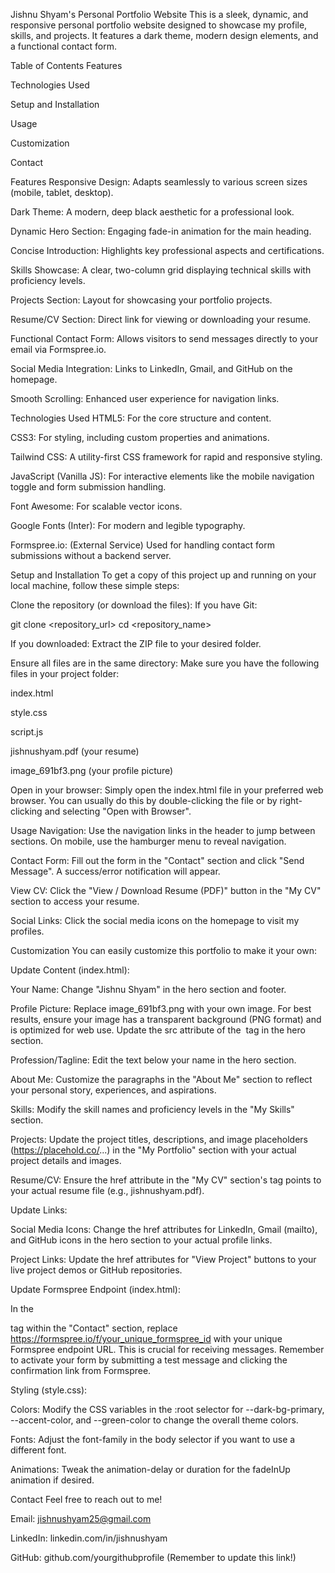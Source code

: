 Jishnu Shyam's Personal Portfolio Website
This is a sleek, dynamic, and responsive personal portfolio website designed to showcase my profile, skills, and projects. It features a dark theme, modern design elements, and a functional contact form.

Table of Contents
Features

Technologies Used

Setup and Installation

Usage

Customization

Contact

Features
Responsive Design: Adapts seamlessly to various screen sizes (mobile, tablet, desktop).

Dark Theme: A modern, deep black aesthetic for a professional look.

Dynamic Hero Section: Engaging fade-in animation for the main heading.

Concise Introduction: Highlights key professional aspects and certifications.

Skills Showcase: A clear, two-column grid displaying technical skills with proficiency levels.

Projects Section: Layout for showcasing your portfolio projects.

Resume/CV Section: Direct link for viewing or downloading your resume.

Functional Contact Form: Allows visitors to send messages directly to your email via Formspree.io.

Social Media Integration: Links to LinkedIn, Gmail, and GitHub on the homepage.

Smooth Scrolling: Enhanced user experience for navigation links.

Technologies Used
HTML5: For the core structure and content.

CSS3: For styling, including custom properties and animations.

Tailwind CSS: A utility-first CSS framework for rapid and responsive styling.

JavaScript (Vanilla JS): For interactive elements like the mobile navigation toggle and form submission handling.

Font Awesome: For scalable vector icons.

Google Fonts (Inter): For modern and legible typography.

Formspree.io: (External Service) Used for handling contact form submissions without a backend server.

Setup and Installation
To get a copy of this project up and running on your local machine, follow these simple steps:

Clone the repository (or download the files):
If you have Git:

git clone <repository_url>
cd <repository_name>

If you downloaded: Extract the ZIP file to your desired folder.

Ensure all files are in the same directory:
Make sure you have the following files in your project folder:

index.html

style.css

script.js

jishnushyam.pdf (your resume)

image_691bf3.png (your profile picture)

Open in your browser:
Simply open the index.html file in your preferred web browser. You can usually do this by double-clicking the file or by right-clicking and selecting "Open with Browser".

Usage
Navigation: Use the navigation links in the header to jump between sections. On mobile, use the hamburger menu to reveal navigation.

Contact Form: Fill out the form in the "Contact" section and click "Send Message". A success/error notification will appear.

View CV: Click the "View / Download Resume (PDF)" button in the "My CV" section to access your resume.

Social Links: Click the social media icons on the homepage to visit my profiles.

Customization
You can easily customize this portfolio to make it your own:

Update Content (index.html):

Your Name: Change "Jishnu Shyam" in the hero section and footer.

Profile Picture: Replace image_691bf3.png with your own image. For best results, ensure your image has a transparent background (PNG format) and is optimized for web use. Update the src attribute of the <img> tag in the hero section.

Profession/Tagline: Edit the text below your name in the hero section.

About Me: Customize the paragraphs in the "About Me" section to reflect your personal story, experiences, and aspirations.

Skills: Modify the skill names and proficiency levels in the "My Skills" section.

Projects: Update the project titles, descriptions, and image placeholders (https://placehold.co/...) in the "My Portfolio" section with your actual project details and images.

Resume/CV: Ensure the href attribute in the "My CV" section's <a> tag points to your actual resume file (e.g., jishnushyam.pdf).

Update Links:

Social Media Icons: Change the href attributes for LinkedIn, Gmail (mailto), and GitHub icons in the hero section to your actual profile links.

Project Links: Update the href attributes for "View Project" buttons to your live project demos or GitHub repositories.

Update Formspree Endpoint (index.html):

In the <form> tag within the "Contact" section, replace https://formspree.io/f/your_unique_formspree_id with your unique Formspree endpoint URL. This is crucial for receiving messages. Remember to activate your form by submitting a test message and clicking the confirmation link from Formspree.

Styling (style.css):

Colors: Modify the CSS variables in the :root selector for --dark-bg-primary, --accent-color, and --green-color to change the overall theme colors.

Fonts: Adjust the font-family in the body selector if you want to use a different font.

Animations: Tweak the animation-delay or duration for the fadeInUp animation if desired.

Contact
Feel free to reach out to me!

Email: jishnushyam25@gmail.com

LinkedIn: linkedin.com/in/jishnushyam

GitHub: github.com/yourgithubprofile (Remember to update this link!)
